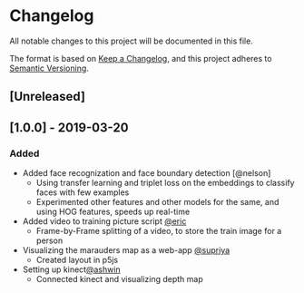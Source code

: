 # Changelog
All notable changes to this project will be documented in this file.

The format is based on [Keep a Changelog](https://keepachangelog.com/en/1.0.0/),
and this project adheres to [Semantic Versioning](https://semver.org/spec/v2.0.0.html).

## [Unreleased]

## [1.0.0] - 2019-03-20
### Added
- Added face recognization and  face boundary detection [@nelson]
    * Using transfer learning and triplet loss on the embeddings to classify faces with few examples
    * Experimented other features and other models for the same, and using HOG features, speeds up real-time 
- Added video to training picture script [@eric](https://github.com/em370)
    * Frame-by-Frame splitting of a video, to store the train image for a person
- Visualizing the marauders map as a web-app [@supriya](https://github.com/supriyanaidu)
    * Created layout in p5js
- Setting up kinect[@ashwin](https://github.com/ashwinroot)
    * Connected kinect and visualizing depth map

    